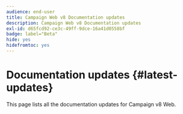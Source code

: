 ```yaml
---
audience: end-user
title: Campaign Web v8 Documentation updates
description: Campaign Web v8 Documentation updates
exl-id: d65fcd92-ce3c-49ff-9dce-16a41d0558bf
badge: label="Beta" 
hide: yes
hidefromtoc: yes
---
```

# Documentation updates {#latest-updates}

This page lists all the documentation updates for Campaign v8 Web.
